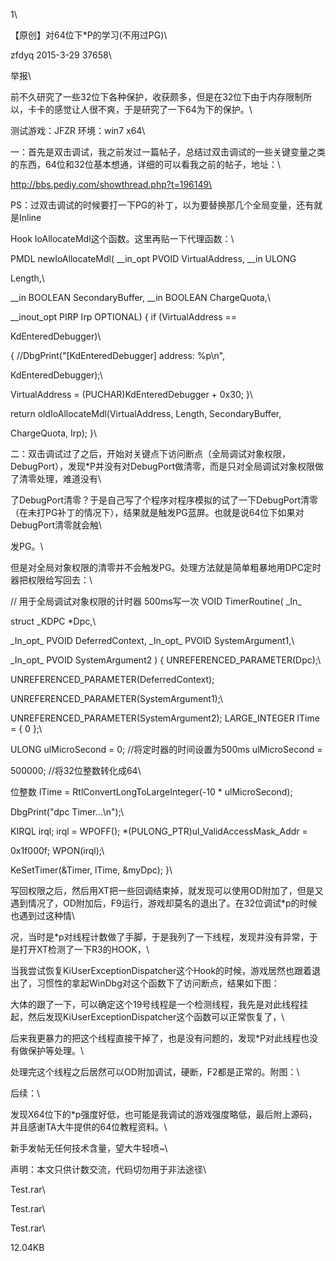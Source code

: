 1\
【原创】对64位下\*P的学习(不用过PG)\
zfdyq 2015-3-29 37658\
举报\
前不久研究了一些32位下各种保护，收获颇多，但是在32位下由于内存限制所以，卡卡的感觉让人很不爽，于是研究了一下64为下的保护。\
测试游戏：JFZR 环境：win7 x64\
一：首先是双击调试，我之前发过一篇帖子，总结过双击调试的一些关键变量之类的东西，64位和32位基本想通，详细的可以看我之前的帖子，地址：\
http://bbs.pediy.com/showthread.php?t=196149\
PS：过双击调试的时候要打一下PG的补丁，以为要替换那几个全局变量，还有就是Inline
Hook IoAllocateMdl这个函数。这里再贴一下代理函数：\
PMDL newIoAllocateMdl( \_\_in_opt PVOID VirtualAddress, \_\_in ULONG
Length,\
\_\_in BOOLEAN SecondaryBuffer, \_\_in BOOLEAN ChargeQuota,\
\_\_inout_opt PIRP Irp OPTIONAL) { if (VirtualAddress ==
KdEnteredDebugger)\
{ //DbgPrint(\"\[KdEnteredDebugger\] address: %p\\n\",
KdEnteredDebugger);\
VirtualAddress = (PUCHAR)KdEnteredDebugger + 0x30; }\
return oldIoAllocateMdl(VirtualAddress, Length, SecondaryBuffer,
ChargeQuota, Irp); }\
二：双击调试过了之后，开始对关键点下访问断点（全局调试对象权限，DebugPort），发现\*P并没有对DebugPort做清零，而是只对全局调试对象权限做了清零处理，难道没有\
了DebugPort清零？于是自己写了个程序对程序模拟的试了一下DebugPort清零（在未打PG补丁的情况下），结果就是触发PG蓝屏。也就是说64位下如果对DebugPort清零就会触\
发PG。\
但是对全局对象权限的清零并不会触发PG。处理方法就是简单粗暴地用DPC定时器把权限给写回去：\
// 用于全局调试对象权限的计时器 500ms写一次 VOID TimerRoutine( \_In\_
struct \_KDPC \*Dpc,\
\_In_opt\_ PVOID DeferredContext, \_In_opt\_ PVOID SystemArgument1,\
\_In_opt\_ PVOID SystemArgument2 ) { UNREFERENCED_PARAMETER(Dpc);\
UNREFERENCED_PARAMETER(DeferredContext);
UNREFERENCED_PARAMETER(SystemArgument1);\
UNREFERENCED_PARAMETER(SystemArgument2); LARGE_INTEGER lTime = { 0 };\
ULONG ulMicroSecond = 0; //将定时器的时间设置为500ms ulMicroSecond =
500000; //将32位整数转化成64\
位整数 lTime = RtlConvertLongToLargeInteger(-10 \* ulMicroSecond);
DbgPrint(\"dpc Timer\...\\n\");\
KIRQL irql; irql = WPOFF(); \*(PULONG_PTR)ul_ValidAccessMask_Addr =
0x1f000f; WPON(irql);\
KeSetTimer(&Timer, lTime, &myDpc); }\
写回权限之后，然后用XT把一些回调结束掉，就发现可以使用OD附加了，但是又遇到情况了，OD附加后，F9运行，游戏却莫名的退出了。在32位调试\*p的时候也遇到过这种情\
况，当时是\*p对线程计数做了手脚，于是我列了一下线程，发现并没有异常，于是打开XT检测了一下R3的HOOK，\
当我尝试恢复KiUserExceptionDispatcher这个Hook的时候，游戏居然也跟着退出了，习惯性的拿起WinDbg对这个函数下了访问断点，结果如下图：

大体的跟了一下，可以确定这个19号线程是一个检测线程，我先是对此线程挂起，然后发现KiUserExceptionDispatcher这个函数可以正常恢复了，\
后来我更暴力的把这个线程直接干掉了，也是没有问题的，发现\*P对此线程也没有做保护等处理。\
处理完这个线程之后居然可以OD附加调试，硬断，F2都是正常的。附图：\
后续：\
发现X64位下的\*p强度好低，也可能是我调试的游戏强度略低，最后附上源码，并且感谢TA大牛提供的64位教程资料。\
新手发帖无任何技术含量，望大牛轻喷\~\
声明：本文只供计数交流，代码切勿用于非法途径\
Test.rar\
Test.rar\
Test.rar\
12.04KB
